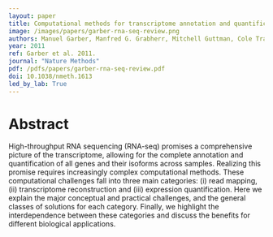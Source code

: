 ```yaml
---
layout: paper
title: Computational methods for transcriptome annotation and quantification using RNA-seq
image: /images/papers/garber-rna-seq-review.png
authors: Manuel Garber, Manfred G. Grabherr, Mitchell Guttman, Cole Trapnell.
year: 2011
ref: Garber et al. 2011.
journal: "Nature Methods"
pdf: /pdfs/papers/garber-rna-seq-review.pdf
doi: 10.1038/nmeth.1613
led_by_lab: True
---
```


# Abstract

High-throughput RNA sequencing (RNA-seq) promises a comprehensive picture of the transcriptome, allowing for the complete annotation and quantification of all genes and their isoforms across samples. Realizing this promise requires increasingly complex computational methods. These computational challenges fall into three main categories: (i) read mapping, (ii) transcriptome reconstruction and (iii) expression quantification. Here we explain the major conceptual and practical challenges, and the general classes of solutions for each category. Finally, we highlight the interdependence between these categories and discuss the benefits for different biological applications.